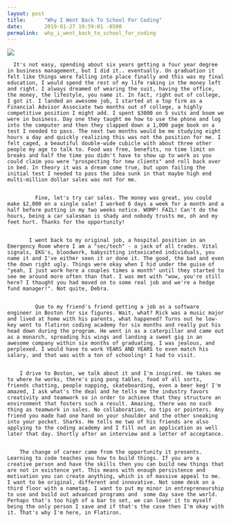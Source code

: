 ```yaml
---
layout: post
title:      "Why I Went Back To School For Coding"
date:       2019-01-27 19:59:01 -0500
permalink:  why_i_went_back_to_school_for_coding
---
```


![](https://tedideas.files.wordpress.com/2018/05/featured_art_grad_avice_istock.jpg?w=750)

      It's not easy, spending about six years getting a four year degree in business management, but I did it.. eventually. On graduation it felt like things were falling into place finally and this was my final education, I would spend the rest of my life raking in the money left and right. I always dreamed of wearing the suit, having the office, the money, the lifestyle, you name it. In fact, right out of college, I got it. I landed an awesome job, I started at a top firm as a Financial Advisor Associate two months out of college, a highly competitive position I might add. I spent $3000 on 5 suits and boom we were in business. Day one they taught me how to use the phone and log into the computer and then they slapped down a 1,000 page book on a test I needed to pass. The next two months would be me studying eight hours a day and quickly realizing this was not the position for me. I felt caged, a beautiful double-wide cubicle with about three other people my age to talk to. Food was free, benefits, no time limit on breaks and half the time you didn't have to show up to work as you could claim you were "prospecting for new clients" and roll back over in bed. In theory it was a dream come true, but upon failing the initial test I needed to pass the idea sunk in that maybe high end multi-million dollar sales was not for me.
			
			
			 Fine, let's try car sales. The money was great, you could make $2,000 on a single sale! I worked 6 days a week for a month and a half before putting in my two weeks notice. WOMP! FAIL! Can't do the hours, being a car salesman is shady and nobody trusts me, oh and my feet hurt. Thanks for the opportunity! 
			 
			 
		   I went back to my original job, a hospital position in an Emergency Room where I am a "sec/tech" - a jack of all trades. Vital signals, EKG's, bloodwork, babysitting intoxicated individuals, you name it and I've either seen it or done it. The good, the bad and even the down right ugly. Things were okay when I hid under the guise of "yeah, I just work here a couples times a month" until they started to see me around more often than that. I was met with "wow, you're still here? I thought you had moved on to some real job and we're a hedge fund manager!". Not quite, Debra.
			 
			 
			 Que to my friend's friend getting a job as a software engineer in Boston for six figures. Wait, what? Rick was a music major and lived at home with his parents, what happened? Turns out he low-key went to flatiron coding academy for six months and really put his head down during the program. He went in as a caterpillar and came out as a monarch, spreading his wings and landing a sweet gig in an awesome company within six months of graduating. I was jealous, and perplexed. I would have to work YEARS AND YEARS to even match his salary, and that was with a ton of schooling! I had to visit. 
			 
			 
		I drive to Boston, we talk about it and I'm inspired. He takes me to where he works, there's ping pong tables, food of all sorts, friends chatting, people napping, skateboarding, even a beer keg! I'm amazed, I ask what's the deal and he tells me the industry favors creativity and teamwork so in order to achieve that they structure an environment that fosters such a result. Amazing, there was no such thing as teamwork in sales. No collaboration, no tips or pointers. Any friend you made had one hand on your shoulder and the other sneaking into your pocket. Sharks. He tells me two of his friends are also applying to the coding academy and I fill out an application as well later that day. Shortly after an interview and a letter of acceptance.
		
		
		The change of career came from the opportunity it presents. Learning to code teaches you how to build things. If you are a creative person and have the skills then you can build new things that are not in existence yet. This means with enough persistence and motivation you can create anything, which is of massive appeal to me. I want to be original, different and innovative. Not some desk on a third floor with a nametag. I want to put my minor in entrepreneurship to use and build out advanced programs and  some day save the world. Perhaps that's too high of a bar to set, we can lower it to myself being the only person I save and if that's the case then I'm okay with it. That's why I'm here, in Flatiron.
    

